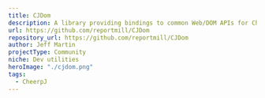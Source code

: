 ```yaml
---
title: CJDom
description: A library providing bindings to common Web/DOM APIs for CheerpJ.
url: https://github.com/reportmill/CJDom
repository_url: https://github.com/reportmill/CJDom
author: Jeff Martin
projectType: Community
niche: Dev utilities
heroImage: "./cjdom.png"
tags:
  - CheerpJ
---
```


